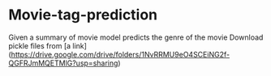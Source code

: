 # Movie-tag-prediction
Given a summary of movie model  predicts the genre of the movie
Download pickle files from [a link] (https://drive.google.com/drive/folders/1NvRRMU9eO4SCEiNG2f-QGFRJmMQETMlG?usp=sharing)
